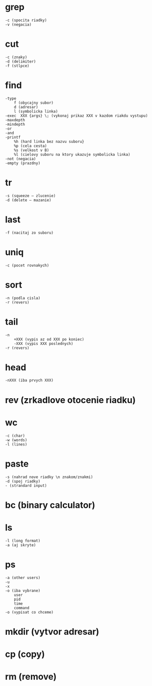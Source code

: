 # grep
	-c (spocita riadky)
	-v (negacia)
# cut
	-c (znaky)
	-d (delimiter)
	-f (stlpce)
# find
	-type
		f (obycajny subor)
		d (adresar)
		l (symbolicka linka)
	-exec  XXX {args} \; (vykonaj prikaz XXX v kazdom riakdu vystupu)
	-maxdepth
	-mindepth
	-or
	-and
	-printf
		%h (hard linka bez nazvu suboru}
		%p (cela cesta)
		%s (velkost v B)
		%l (cielovy suboru na ktory ukazuje symbolicka linka)
	-not (negacia)
	-empty (prazdny)
# tr
	-s (squeeze – zlucenie)
	-d (delete – mazanie)
# last
	-f (nacitaj zo suboru)
# uniq
	-c (pocet rovnakych)
# sort
	-n (podla cisla)
	-r (revers)
# tail
	-n
		+XXX (vypis az od XXX po koniec)
		-XXX (vypis XXX poslednych)
	-r (revers)
# head
	-nXXX (iba prvych XXX)
# rev (zrkadlove otocenie riadku)
# wc
	-c (char)
	-w (words)
	-l (lines)
# paste
	-s (nahrad nove riadky \n znakom/znakmi)
	-d (spoj riadky)
	- (strandard input)
# bc (binary calculator)
# ls
	-l (long format)
	-a (aj skryte)
# ps
	-a (other users)
	-u
	-x
	-o (iba vybrane)
		user
		pid
		time
		command
	-o (vypisat co chceme)
# mkdir (vytvor adresar)
# cp (copy)
# rm (remove)


